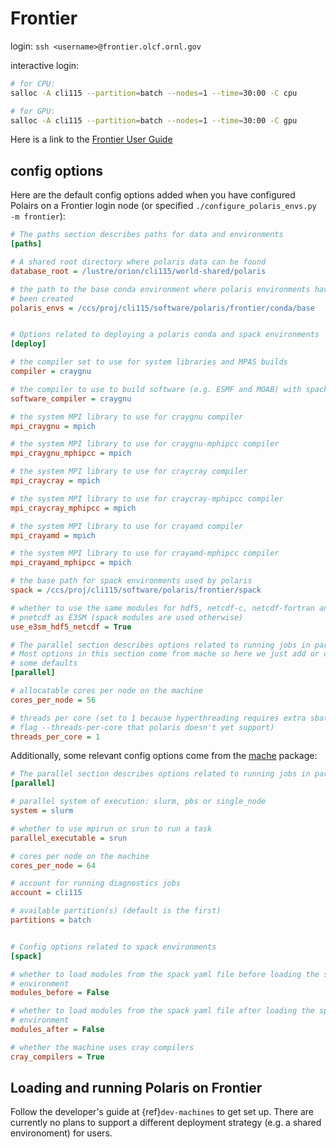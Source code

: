 # Frontier

login: `ssh <username>@frontier.olcf.ornl.gov`

interactive login:

```bash
# for CPU:
salloc -A cli115 --partition=batch --nodes=1 --time=30:00 -C cpu

# for GPU:
salloc -A cli115 --partition=batch --nodes=1 --time=30:00 -C gpu
```

Here is a link to the
[Frontier User Guide](https://docs.olcf.ornl.gov/systems/frontier_user_guide.html)

## config options

Here are the default config options added when you have configured Polairs on
a Frontier login node (or specified `./configure_polaris_envs.py -m frontier`):

```cfg
# The paths section describes paths for data and environments
[paths]

# A shared root directory where polaris data can be found
database_root = /lustre/orion/cli115/world-shared/polaris

# the path to the base conda environment where polaris environments have
# been created
polaris_envs = /ccs/proj/cli115/software/polaris/frontier/conda/base


# Options related to deploying a polaris conda and spack environments
[deploy]

# the compiler set to use for system libraries and MPAS builds
compiler = craygnu

# the compiler to use to build software (e.g. ESMF and MOAB) with spack
software_compiler = craygnu

# the system MPI library to use for craygnu compiler
mpi_craygnu = mpich

# the system MPI library to use for craygnu-mphipcc compiler
mpi_craygnu_mphipcc = mpich

# the system MPI library to use for craycray compiler
mpi_craycray = mpich

# the system MPI library to use for craycray-mphipcc compiler
mpi_craycray_mphipcc = mpich

# the system MPI library to use for crayamd compiler
mpi_crayamd = mpich

# the system MPI library to use for crayamd-mphipcc compiler
mpi_crayamd_mphipcc = mpich

# the base path for spack environments used by polaris
spack = /ccs/proj/cli115/software/polaris/frontier/spack

# whether to use the same modules for hdf5, netcdf-c, netcdf-fortran and
# pnetcdf as E3SM (spack modules are used otherwise)
use_e3sm_hdf5_netcdf = True

# The parallel section describes options related to running jobs in parallel.
# Most options in this section come from mache so here we just add or override
# some defaults
[parallel]

# allocatable cores per node on the machine
cores_per_node = 56

# threads per core (set to 1 because hyperthreading requires extra sbatch
# flag --threads-per-core that polaris doesn't yet support)
threads_per_core = 1
```

Additionally, some relevant config options come from the
[mache](https://github.com/E3SM-Project/mache/) package:

```cfg
# The parallel section describes options related to running jobs in parallel
[parallel]

# parallel system of execution: slurm, pbs or single_node
system = slurm

# whether to use mpirun or srun to run a task
parallel_executable = srun

# cores per node on the machine
cores_per_node = 64

# account for running diagnostics jobs
account = cli115

# available partition(s) (default is the first)
partitions = batch


# Config options related to spack environments
[spack]

# whether to load modules from the spack yaml file before loading the spack
# environment
modules_before = False

# whether to load modules from the spack yaml file after loading the spack
# environment
modules_after = False

# whether the machine uses cray compilers
cray_compilers = True
```

## Loading and running Polaris on Frontier

Follow the developer's guide at {ref}`dev-machines` to get set up.  There are
currently no plans to support a different deployment strategy (e.g. a shared
environoment) for users.

